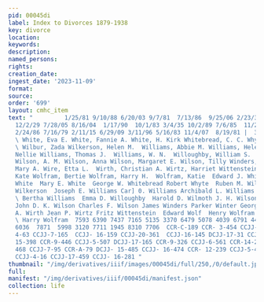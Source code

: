 ```yaml
---
pid: 00045di
label: Index to Divorces 1879-1938
key: divorce
location: 
keywords: 
description: 
named_persons: 
rights: 
creation_date: 
ingest_date: '2023-11-09'
format: 
source: 
order: '699'
layout: cmhc_item
text: "         1/25/81 9/10/88 6/20/03 9/7/81  7/13/86  9/25/06 2/23/32  8/20/06
  12/2/29 7/28/05 8/16/04  1/17/90  10/1/83 3/4/35 10/2/89 7/6/85  11/24/00  5/14/87
  2/24/86 7/16/79 2/11/15 6/29/09 3/11/96 5/16/83 11/4/07  8/19/81 |  3/11/15 9/17/07
  \ White, Eva E. White, Fannie A. White, H. Kirk Whitebread, C. C. Whyte, Jessie
  \ Wilbur, Zada Wilkerson, Helen M.  Williams, Abbie M. Williams, Helen R. Williams,
  Nellie Williams, Thomas J.  Williams, W. N.  Willoughby, William S.  Wilmoth, Lois
  Wilson, A. M. Wilson, Anna Wilson, Margaret E. Wilson, Tilly Winders, Mary E. Winter,
  Mary A. Wire, Etta L.  Wirth, Christian A. Wirtz, Harriet Wittenstein, Betsy Wolf,
  Kate Wolfram, Bertie Wolfram, Harry H.  Wolfram, Katie  Edward J. White George W.
  White  Mary E. White  George W. Whitebread Robert Whyte  Ruben M. Wilbur Earl F.
  Wilkerson  Joseph E. Williams Car] 0. Williams Archibald L. Williams Jessie Williams
  \ Bertha Williams  Emma D. Willoughby  Harold D. Wilmoth J. H. Wilson Edward Wilson
  John D. K. Wilson Charles F. Wilson James Winders Parker Winter George Wire  Mary
  A. Wirth Jean P. Wirtz Fritz Wittenstein  Edward Wolf  Henry Wolfram  Dollie Wolfram
  \ Harry Wolfram  7593 6390 7437 7165 5135 3370 6479 5078 4039 6791 444] 4207  86
  6036  7871  5998 3120 7711 1945 8310 7706  CCR-C-189 CCR- 3-454 CCJJ-15-156 CCJJ-
  4-63 CCJJ-7-165  CCJJ- 16-159 CCJJ-20-361  CCJJ-16-145 DCJJ-17-31 CCJJ- 16-2 CCJJ-
  15-398 CCR-9-446 CCJJ-5-507 DCJJ-17-165 CCR-9-326 CCJJ-6-561 CCR-14-210 CCJJ-7-
  468 CCJJ-7-95 CCR-A-79 DCJJ- 15-485 CCJJ- 16-474 CCR- 12-239 CCJJ-5-440 CCJJ- 16-301
  CCJJ-4-16 CCJJ-17-459 CCJJ- 16-281 "
thumbnail: "/img/derivatives/iiif/images/00045di/full/250,/0/default.jpg"
full: 
manifest: "/img/derivatives/iiif/00045di/manifest.json"
collection: life
---
```

